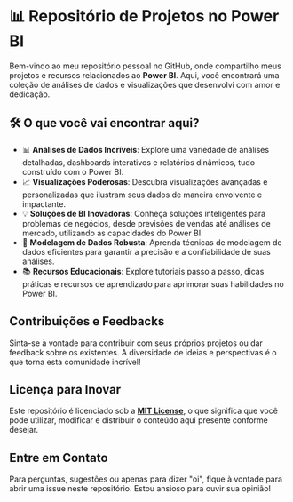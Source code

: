 # 📊 Repositório de Projetos no Power BI

Bem-vindo ao meu repositório pessoal no GitHub, onde compartilho meus projetos e recursos relacionados ao **Power BI**. Aqui, você encontrará uma coleção de análises de dados e visualizações que desenvolvi com amor e dedicação.

## 🛠️ O que você vai encontrar aqui?

- 📊 **Análises de Dados Incríveis**: Explore uma variedade de análises detalhadas, dashboards interativos e relatórios dinâmicos, tudo construído com o Power BI.
- 📈 **Visualizações Poderosas**: Descubra visualizações avançadas e personalizadas que ilustram seus dados de maneira envolvente e impactante.
- 💡 **Soluções de BI Inovadoras**: Conheça soluções inteligentes para problemas de negócios, desde previsões de vendas até análises de mercado, utilizando as capacidades do Power BI.
- 🧰 **Modelagem de Dados Robusta**: Aprenda técnicas de modelagem de dados eficientes para garantir a precisão e a confiabilidade de suas análises.
- 📚 **Recursos Educacionais**: Explore tutoriais passo a passo, dicas práticas e recursos de aprendizado para aprimorar suas habilidades no Power BI.

## Contribuições e Feedbacks

Sinta-se à vontade para contribuir com seus próprios projetos ou dar feedback sobre os existentes. A diversidade de ideias e perspectivas é o que torna esta comunidade incrível!

## Licença para Inovar

Este repositório é licenciado sob a **[MIT License](https://opensource.org/licenses/MIT)**, o que significa que você pode utilizar, modificar e distribuir o conteúdo aqui presente conforme desejar.

## Entre em Contato

Para perguntas, sugestões ou apenas para dizer "oi", fique à vontade para abrir uma issue neste repositório. Estou ansioso para ouvir sua opinião!
